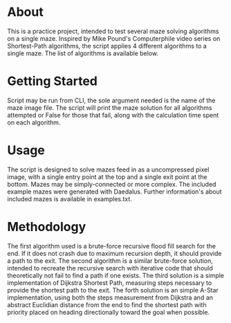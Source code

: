 # About
This is a practice project, intended to test several maze solving algorithms on a single maze. Inspired by Mike Pound's Computerphile video series on Shortest-Path algorithms, the script applies 4 different algorithms to a single maze. The list of algorithms is available below.

# Getting Started
Script may be run from CLI, the sole argument needed is the name of the maze image file. The script will print the maze solution for all algorithms attempted or False for those that fail, along with the calculation time spent on each algorithm. 

# Usage
The script is designed to solve mazes feed in as a uncompressed pixel image, with a single entry point at the top and a single exit point at the bottom. Mazes may be simply-connected or more complex. The included example mazes were generated with Daedalus. Further information's about included mazes is available in examples.txt.

# Methodology
The first algorithm used is a brute-force recursive flood fill search for the end. If it does not crash due to maximum recursion depth, it should provide a path to the exit. The second algorithm is a similar brute-force solution, intended to recreate the recursive search with iterative code that should theoretically not fail to find a path if one exists. The third solution is a simple implementation of Dijkstra Shortest Path, measuring steps necessary to provide the shortest path to the exit. The forth solution is an simple A-Star implementation, using both the steps measurement from Dijkstra and an abstract Euclidian distance from the end to find the shortest path with priority placed on heading directionally toward the goal when possible.
